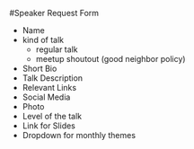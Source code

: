 #Speaker Request Form

- Name
- kind of talk
  - regular talk
  - meetup shoutout (good neighbor policy)
- Short Bio
- Talk Description
- Relevant Links
- Social Media
- Photo
- Level of the talk
- Link for Slides
- Dropdown for monthly themes
